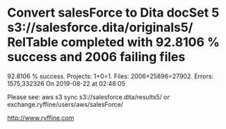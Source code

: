 # Convert salesForce to Dita docSet 5 s3://salesforce.dita/originals5/ RelTable completed with 92.8106 % success and 2006 failing files

92.8106 % success. Projects: 1+0=1.  Files: 2006+25896=27902. Errors: 1575,332326  On 2019-08-22 at 02:48:05



Please see: aws s3 sync s3://salesforce.dita/results5/ or exchange.ryffine/users/aws/salesForce/

http://www.ryffine.com
